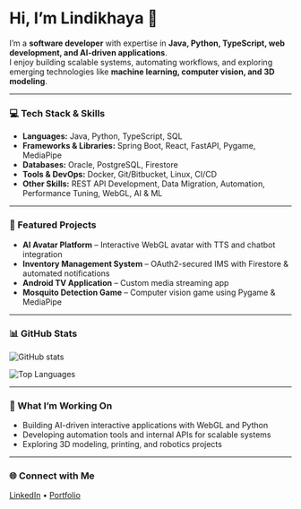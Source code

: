 # Hi, I’m Lindikhaya 👋

I’m a **software developer** with expertise in **Java, Python, TypeScript, web development, and AI-driven applications**.  
I enjoy building scalable systems, automating workflows, and exploring emerging technologies like **machine learning, computer vision, and 3D modeling**.

---

### 💻 Tech Stack & Skills
- **Languages:** Java, Python, TypeScript, SQL  
- **Frameworks & Libraries:** Spring Boot, React, FastAPI, Pygame, MediaPipe  
- **Databases:** Oracle, PostgreSQL, Firestore  
- **Tools & DevOps:** Docker, Git/Bitbucket, Linux, CI/CD  
- **Other Skills:** REST API Development, Data Migration, Automation, Performance Tuning, WebGL, AI & ML

---

### 🚀 Featured Projects
- **AI Avatar Platform** – Interactive WebGL avatar with TTS and chatbot integration  
- **Inventory Management System** – OAuth2-secured IMS with Firestore & automated notifications  
- **Android TV Application** – Custom media streaming app  
- **Mosquito Detection Game** – Computer vision game using Pygame & MediaPipe  

---

### 📊 GitHub Stats
![GitHub stats](https://github-readme-stats.vercel.app/api?username=SirLinda&show_icons=true&include_all_commits=true&count_private=true&theme=tokyonight)

![Top Languages](https://github-readme-stats.vercel.app/api/top-langs/?username=SirLinda&layout=compact&theme=tokyonight)

---

### 🔧 What I’m Working On
- Building AI-driven interactive applications with WebGL and Python  
- Developing automation tools and internal APIs for scalable systems  
- Exploring 3D modeling, printing, and robotics projects

---

### 🌐 Connect with Me
[LinkedIn](https://www.linkedin.com/in/YOUR-LINK) • [Portfolio](https://YOUR-WEBSITE)
